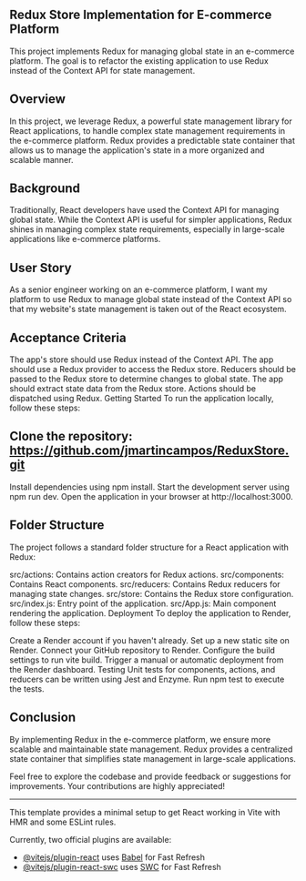 ## Redux Store Implementation for E-commerce Platform
This project implements Redux for managing global state in an e-commerce platform. The goal is to refactor the existing application to use Redux instead of the Context API for state management.

## Overview
In this project, we leverage Redux, a powerful state management library for React applications, to handle complex state management requirements in the e-commerce platform. Redux provides a predictable state container that allows us to manage the application's state in a more organized and scalable manner.

## Background
Traditionally, React developers have used the Context API for managing global state. While the Context API is useful for simpler applications, Redux shines in managing complex state requirements, especially in large-scale applications like e-commerce platforms.

## User Story
As a senior engineer working on an e-commerce platform, I want my platform to use Redux to manage global state instead of the Context API so that my website's state management is taken out of the React ecosystem.

## Acceptance Criteria
The app's store should use Redux instead of the Context API.
The app should use a Redux provider to access the Redux store.
Reducers should be passed to the Redux store to determine changes to global state.
The app should extract state data from the Redux store.
Actions should be dispatched using Redux.
Getting Started
To run the application locally, follow these steps:

## Clone the repository: https://github.com/jmartincampos/ReduxStore.git
Install dependencies using npm install.
Start the development server using npm run dev.
Open the application in your browser at http://localhost:3000.

## Folder Structure
The project follows a standard folder structure for a React application with Redux:

src/actions: Contains action creators for Redux actions.
src/components: Contains React components.
src/reducers: Contains Redux reducers for managing state changes.
src/store: Contains the Redux store configuration.
src/index.js: Entry point of the application.
src/App.js: Main component rendering the application.
Deployment
To deploy the application to Render, follow these steps:

Create a Render account if you haven't already.
Set up a new static site on Render.
Connect your GitHub repository to Render.
Configure the build settings to run vite build.
Trigger a manual or automatic deployment from the Render dashboard.
Testing
Unit tests for components, actions, and reducers can be written using Jest and Enzyme. Run npm test to execute the tests.

## Conclusion
By implementing Redux in the e-commerce platform, we ensure more scalable and maintainable state management. Redux provides a centralized state container that simplifies state management in large-scale applications.

Feel free to explore the codebase and provide feedback or suggestions for improvements. Your contributions are highly appreciated!

- - - - - 

This template provides a minimal setup to get React working in Vite with HMR and some ESLint rules.

Currently, two official plugins are available:

- [@vitejs/plugin-react](https://github.com/vitejs/vite-plugin-react/blob/main/packages/plugin-react/README.md) uses [Babel](https://babeljs.io/) for Fast Refresh
- [@vitejs/plugin-react-swc](https://github.com/vitejs/vite-plugin-react-swc) uses [SWC](https://swc.rs/) for Fast Refresh

